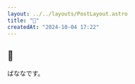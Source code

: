 ```yaml
---
layout: ../../layouts/PostLayout.astro
title: "🍌"
createdAt: "2024-10-04 17:22"
---
```


## 🍌

ばななです。
